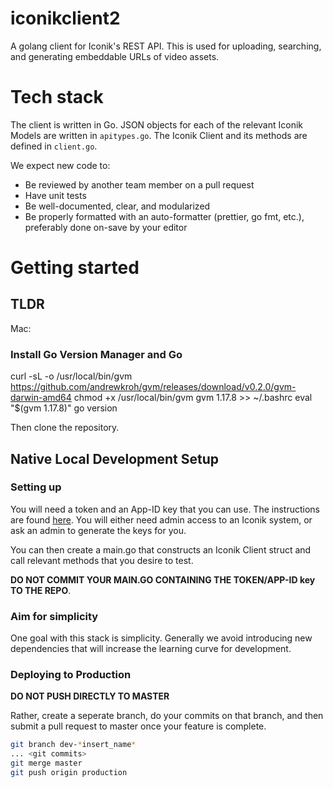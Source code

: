 # iconikclient2
A golang client for Iconik's REST API. This is used for uploading, searching, and generating embeddable URLs of video assets.

# Tech stack

The client is written in Go. JSON objects for each of the relevant Iconik Models are written in `apitypes.go`. The Iconik Client and its methods are defined in `client.go`.

We expect new code to:

- Be reviewed by another team member on a pull request
- Have unit tests
- Be well-documented, clear, and modularized
- Be properly formatted with an auto-formatter (prettier, go fmt, etc.), preferably done on-save by your editor

# Getting started

## TLDR

Mac:

### Install Go Version Manager and Go
curl -sL -o /usr/local/bin/gvm https://github.com/andrewkroh/gvm/releases/download/v0.2.0/gvm-darwin-amd64
chmod +x /usr/local/bin/gvm
gvm 1.17.8 >> ~/.bashrc
eval "$(gvm 1.17.8)"
go version

Then clone the repository.

## Native Local Development Setup

### Setting up
You will need a token and an App-ID key that you can use. The instructions are found [here](https://app.iconik.io/docs/api.html#gettingstarted). You will either need admin access to an Iconik system, or ask an admin to generate the keys for you.

You can then create a main.go that constructs an Iconik Client struct and call relevant methods that you desire to test.

**DO NOT COMMIT YOUR MAIN.GO CONTAINING THE TOKEN/APP-ID key TO THE REPO**.

### Aim for simplicity

One goal with this stack is simplicity. Generally we avoid introducing new dependencies that will increase the learning curve for development.


### Deploying to Production

**DO NOT PUSH DIRECTLY TO MASTER**

Rather, create a seperate branch, do your commits on that branch, and then submit a pull request to master once your feature is complete.


```bash
git branch dev-*insert_name*
... <git commits>
git merge master
git push origin production
```
